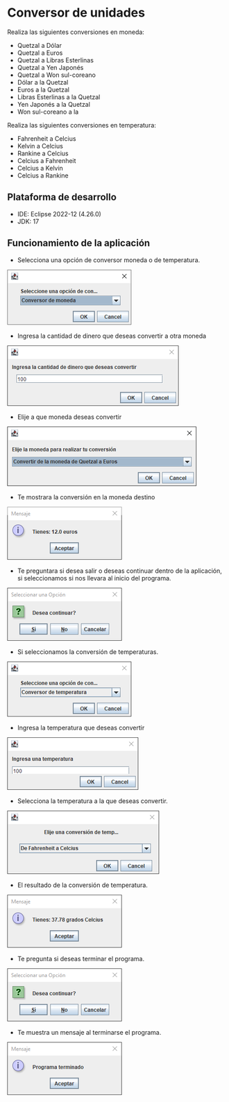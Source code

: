 # Conversor de unidades
Realiza las siguientes conversiones en moneda:

- Quetzal a Dólar
- Quetzal a Euros
- Quetzal a Libras Esterlinas
- Quetzal a Yen Japonés
- Quetzal a Won sul-coreano
- Dólar a la Quetzal
- Euros a la Quetzal
- Libras Esterlinas a la Quetzal
- Yen Japonés a la Quetzal
- Won sul-coreano a la 

Realiza las siguientes conversiones en temperatura:
- Fahrenheit a Celcius
- Kelvin a Celcius
- Rankine a Celcius
- Celcius a Fahrenheit
- Celcius a Kelvin
- Celcius a Rankine

## Plataforma de desarrollo
- IDE: Eclipse 2022-12 (4.26.0)
- JDK: 17

## Funcionamiento de la aplicación

- Selecciona una opción de conversor moneda o de temperatura.


![red](/img/1.PNG) 
- Ingresa la cantidad de dinero que deseas convertir a otra moneda


![red](/img/2.PNG) 
- Elije a que moneda deseas convertir


![red](/img/3.PNG) 
- Te mostrara la conversión en la moneda destino


![red](/img/4.PNG) 
- Te preguntara si desea salir o deseas continuar dentro de la aplicación, si seleccionamos si nos llevara al inicio del programa.


![red](/img/5.PNG) 
- Si seleccionamos la conversión de temperaturas.


![red](/img/6.PNG) 
- Ingresa la temperatura que deseas convertir


![red](/img/7.PNG) 
- Selecciona la temperatura a la que deseas convertir.


![red](/img/8.PNG) 
- El resultado de la conversión de temperatura.


![red](/img/9.PNG) 
- Te pregunta si deseas terminar el programa.


![red](/img/10.PNG) 
- Te muestra un mensaje al terminarse el programa.


![red](/img/11.PNG) 
